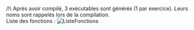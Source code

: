 /!\ Après avoir compilé, 3 exécutables sont générés (1 par exercice). Leurs noms sont rappelés lors de la compilation.  
Liste des fonctions :
![ListeFonctions](https://user-images.githubusercontent.com/96395371/147411044-3d21d007-c88d-4cd2-9587-4fc4f7ddd84a.png)
